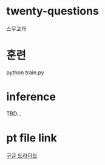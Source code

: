 # twenty-questions
스무고개

# 훈련
python train.py 

# inference
TBD...

# pt file link
[구글 드라이브](https://drive.google.com/drive/folders/1zXe4xHqX7kxOZIVjb73NW0rCZ3G7uUAX?usp=sharing)